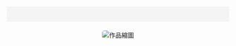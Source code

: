 <html>
  <!DOCTYPE html>
<head>
  <meta charset="UTF-8">
  <title>創作 Art Works – 曹睿凡 – Ruifan Cao</title>
  <meta name="viewport" content="width=device-width, initial-scale=1.0">
  <link rel="stylesheet" type="text/css" href="/style.css" />
  <style>
    .carousel { text-align: center; margin-top: 20px; }
    .carousel img { max-width: 300px; height: auto; border-radius: 5px; cursor: pointer; }
    nav { background-color: #f4f4f4; padding: 10px 0; text-align: center; }
    nav ul { list-style: none; padding: 0; }
    nav ul li { display: inline; margin: 0 15px; }
    nav ul li a { text-decoration: none; color: #333; }
  </style>
</head>
<body>
  <nav>
    <ul>
      <!-- <li><a href="/mywork/">works</a></li> -->
      <!-- <li><a href="/exhibitions/">exhibitions</a></li> -->
      <!-- <li><a href="/about/">about</a></li> -->
      <!-- <li><a href="/contact/">contact</a></li> -->
    </ul>
  </nav>
  <div class="carousel">
    <img id="carousel-image" src="/images/jpg/jpg-s/01sheepdog.jpg" alt="作品縮圖">
  </div>
  <script>
    const works = [
      { thumb: "/images/jpg/jpg-s/1-s.jpg", url: "/works.md/01sheepdog.html", alt: "牧羊犬" },
      { thumb: "/images/jpg/jpg-s/2-s.jpg", url: "/works.md/02Tip.html", alt: "躍起" },
      { thumb: "/images/jpg/jpg-s/3-s.jpg", url: "/works.md/03fish.html", alt: "魚都知道方向了" },
      { thumb: "/images/jpg/jpg-s/4-s.jpg", url: "/works.md/04Locked.html", alt: "大象的鼻子反鎖了門" },
      { thumb: "/images/jpg/jpg-s/5-s.jpg", url: "/works.md/05sedimentary.html", alt: "沈積岩" },
      { thumb: "/images/jpg/jpg-s/6-s.jpg", url: "/works.md/06Blank.html", alt: "支起空白" },
      { thumb: "/images/jpg/jpg-s/7-s.jpg", url: "/works.md/07Kite.html", alt: "風箏線" },
      { thumb: "/images/jpg/jpg-s/8-s.jpg", url: "/works.md/08direction.html", alt: "到達的地方" },
      { thumb: "/images/jpg/jpg-s/9-s.jpg", url: "/works.md/09Knight.html", alt: "騎士" },
      { thumb: "/images/jpg/jpg-s/10-s.jpg", url: "/works.md/10Place.html", alt: "置" },
      { thumb: "/images/jpg/jpg-s/11-s.jpg", url: "/works.md/11free.html", alt: "自由" }
    ];
    let currentIndex = 0;
    const imageElement = document.getElementById("carousel-image");
    function updateImage() {
      imageElement.src = works[currentIndex].thumb;
      imageElement.alt = works[currentIndex].alt;
      currentIndex = (currentIndex + 1) % works.length;
    }
    imageElement.addEventListener("click", () => {
      window.open(works[currentIndex].url, "_blank");
    });
    updateImage();
    setInterval(updateImage, 5000);
  </script>
</body>
</html>
